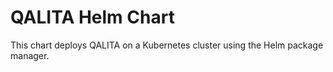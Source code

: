 # QALITA Helm Chart

This chart deploys QALITA on a Kubernetes cluster using the Helm package manager.
